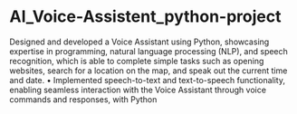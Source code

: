 # AI_Voice-Assistent_python-project
Designed and developed a Voice Assistant using Python, showcasing expertise in programming, natural language processing (NLP), and
speech recognition, which is able to complete simple tasks such as opening websites, search for a location on the map, and speak out the
current time and date.
• Implemented speech-to-text and text-to-speech functionality, enabling seamless interaction with the Voice Assistant through voice
commands and responses, with Python
